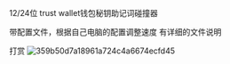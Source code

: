 12/24位 trust wallet钱包秘钥助记词碰撞器

带配置文件，根据自己电脑的配置调整速度
有详细的文件说明

打赏
![359b50d7a18961a724c4a6674ecfd45](https://github.com/flaseboom/flaseboom/assets/162687091/0fc31592-d755-4ee5-86b9-6d6989fed269)
